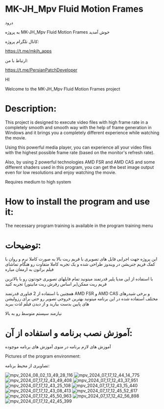 # MK-JH_Mpv Fluid Motion Frames
درود

 به پروژه MK-JH_Mpv Fluid Motion Frames خوش آمدید

کانال تلگرام پروژه:

https://t.me/mkjh_apps


ارتباط با من:

https://t.me/PersianPatchDeveloper

HI

 Welcome to the MK-JH_Mpv Fluid Motion Frames project

Description:
=

This project is designed to execute video files with high frame rate in a completely smooth and smooth way with the help of frame generation in Windows and it brings you a completely different experience while watching the movie.

Using this powerful media player, you can experience all your video files with the highest possible frame rate (based on the monitor's refresh rate).

Also, by using 2 powerful technologies AMD FSR and AMD CAS and some different shaders used in this program, you can get the best image output even for low resolutions and enjoy watching the movie.

Requires medium to high system

How to install the program and use it:
=

The necessary program training is available in the program training menu

توضیحات:
=

این پروژه جهت اجرایی فایل های تصویری با فریم ریت بالا به صورت کاملا نرم و روان با کمک فریم جنریشن در ویندوز طراحی شده و یک تجربه کاملا متفاوت رو هنگام تماشای فیلم براتون به ارمغان میاره

با استفاده از این مدیا پلیر قدرتمند میتونید تمام فایلهای تصویری خودتون رو با بالاترین فریم ریت ممکن(بر اساس رفرش ریت مانیتور) تجربه کنید

همچنین با استفاده از 2 فناوری قدرتمند AMD FSR و AMD CAS و برخی شیدرهای مختلف استفاده شده در این برنامه میتونید بهترین خروجی تصویر رو حتی برای رزولیشن های پایین بدست بیارید و از دیدن فیلم لذت ببرید

نیازمند سیستم متوسط رو به بالا

آموزش نصب برنامه و استفاده از آن:
=

آموزش های لازم برنامه در منوی آموزش های برنامه موچوده



Pictures of the program environment:

تصاویری از محیط برنامه:

![mpv_2024_08_02_13_49_28_116](https://github.com/user-attachments/assets/5d489070-db43-43b5-b584-a872f12ae4e2)
![mpv_2024_07_17_12_44_14_775](https://github.com/user-attachments/assets/f5d91ec5-5eba-4307-9d9f-932a3db8c9b6)
![mpv_2024_07_17_12_43_49_408](https://github.com/user-attachments/assets/764becd9-d8d8-41f6-a606-d2ea42a1595b)
![mpv_2024_07_17_12_43_37_951](https://github.com/user-attachments/assets/11ade360-a556-4ac8-9994-4e632a228af5)
![mpv_2024_07_17_12_43_25_108](https://github.com/user-attachments/assets/461f5406-b2ba-4536-a487-d3753c06d4a7)
![mpv_2024_07_17_12_43_15_440](https://github.com/user-attachments/assets/4bef0d44-099e-4896-8f36-00aec456acc8)
![mpv_2024_07_17_12_43_08_413](https://github.com/user-attachments/assets/ebcd6f20-ca22-41da-900f-5d37c5b6aabc)
![mpv_2024_07_17_12_45_52_617](https://github.com/user-attachments/assets/a00c2542-14be-4f35-810b-64d70f1970f3)
![mpv_2024_07_17_12_45_50_963](https://github.com/user-attachments/assets/91d16ec7-4173-47d1-8d3f-ad6d704adbd2)
![mpv_2024_07_17_12_42_56_898](https://github.com/user-attachments/assets/5c68659e-43e6-4ef4-ab97-2c639a5a9ed5)
![mpv_2024_07_17_12_42_45_399](https://github.com/user-attachments/assets/b39063b5-9a9b-4235-a94b-42d96eed9f6e)

